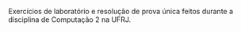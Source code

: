 Exercícios de laboratório e resolução de prova única feitos durante a disciplina de Computação 2 na UFRJ.
